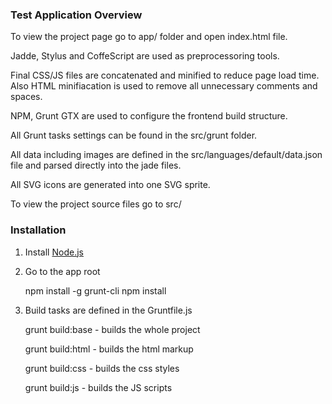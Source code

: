 ### Test Application Overview

To view the project page go to app/ folder and open index.html file.

Jadde, Stylus and CoffeScript are used as preprocessoring tools.

Final CSS/JS files are concatenated and minified to reduce page load time. Also HTML minifiacation is used to remove all unnecessary comments and spaces.

NPM, Grunt GTX are used to configure the frontend build structure.
 
All Grunt tasks settings can be found in the src/grunt folder.

All data including images are defined in the src/languages/default/data.json file and parsed directly into the jade files.

All SVG icons are generated into one SVG sprite.

To view the project source files go to src/


### Installation

1. Install [Node.js](https://nodejs.org/en/download/package-manager/)

2. Go to the app root
     
     npm install -g grunt-cli
     npm install
     
3. Build tasks are defined in the Gruntfile.js                                     
   
    grunt build:base - builds the whole project
    
    grunt build:html - builds the html markup
    
    grunt build:css - builds the css styles
    
    grunt build:js - builds the JS scripts

